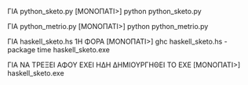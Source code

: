 ΓΙΑ python_sketo.py
[ΜΟΝΟΠΑΤΙ>] python python_sketo.py

ΓΙΑ python_metrio.py
[ΜΟΝΟΠΑΤΙ>] python python_metrio.py

ΓΙΑ haskell_sketo.hs
1Η ΦΟΡΑ
[ΜΟΝΟΠΑΤΙ>] ghc haskell_sketo.hs -package time
haskell_sketo.exe

ΓΙΑ ΝΑ ΤΡΕΞΕΙ ΑΦΟΥ ΕΧΕΙ ΗΔΗ ΔΗΜΙΟΥΡΓΗΘΕΙ ΤΟ ΕΧΕ
[ΜΟΝΟΠΑΤΙ>] haskell_sketo.exe
